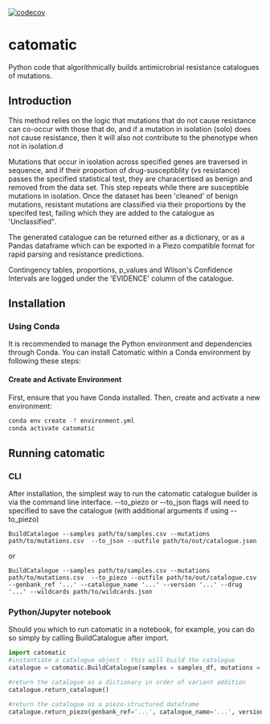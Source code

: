 [![codecov](https://codecov.io/gh/fowler-lab/catomatic/branch/main/graph/badge.svg?token=8fnOy6rHCd)](https://codecov.io/gh/fowler-lab/catomatic)

# catomatic

Python code that algorithmically builds antimicrobrial resistance catalogues of mutations.

## Introduction

This method relies on the logic that mutations that do not cause resistance can co-occur with those that do, and if a mutation in isolation (solo) does not cause resistance, then it will also not contribute to the phenotype when not in isolation.d

Mutations that occur in isolation across specified genes are traversed in sequence, and if their proportion of drug-susceptiblity (vs resistance) passes the specified statistical test, they are characertised as benign and removed from the data set. This step repeats while there are susceptible mutations in isolation. Once the dataset has been 'cleaned' of benign mutations, resistant mutations are classified via their proportions by the specifed test, failing which they are added to the catalogue as 'Unclassified".

The generated catalogue can be returned either as a dictionary, or as a Pandas dataframe which can be exported in a Piezo compatible format for rapid parsing and resistance predictions.

Contingency tables, proportions, p_values and Wilson's Confidence Intervals are logged under the 'EVIDENCE' column of the catalogue.

## Installation

### Using Conda

It is recommended to manage the Python environment and dependencies through Conda. You can install Catomatic within a Conda environment by following these steps:

#### Create and Activate Environment

First, ensure that you have Conda installed. Then, create and activate a new environment:

```bash
conda env create -f environment.yml
conda activate catomatic
```

## Running catomatic

### CLI

After installation, the simplest way to run the catomatic catalogue builder is via the command line interface. --to_piezo or --to_json flags will need to specified to save the catalogue (with additional arguments if using --to_piezo)

`BuildCatalogue --samples path/to/samples.csv --mutations path/to/mutations.csv  --to_json --outfile path/to/out/catalogue.json`

or

`BuildCatalogue --samples path/to/samples.csv --mutations path/to/mutations.csv  --to_piezo --outfile path/to/out/catalogue.csv --genbank_ref '...' --catalogue_name '...' --version '...' --drug '...' --wildcards path/to/wildcards.json`

### Python/Jupyter notebook

Should you which to run catomatic in a notebook, for example, you can do so simply by calling BuildCatalogue after import.

```python
import catomatic
#instantiate a catalogue object - this will build the catalogue
catalogue = catomatic.BuildCatalogue(samples = samples_df, mutations = mutations_df)

#return the catalogue as a dictionary in order of variant addition
catalogue.return_catalogue()

#return the catalogue as a piezo-structured dataframe
catalogue.return_piezo(genbank_ref='...', catalogue_name='...', version='...', drug='...', wildcards='path/to/wildcards.json')
```
